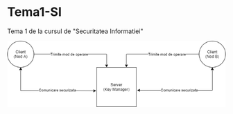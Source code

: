 # Tema1-SI
Tema 1 de la cursul de "Securitatea Informatiei"
<div style="text-align:center"><img src="diagrama.png"></div>
